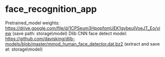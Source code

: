# face_recognition_app
Pretrained_model weights: https://drive.google.com/file/d/1CPSeum3HpopfomUEK1gybeuIVoeJT_Eo/view
(save path: storage\model\)
Dlib CNN face detect model: https://github.com/davisking/dlib-models/blob/master/mmod_human_face_detector.dat.bz2
(extract and save at: storage\model\)
